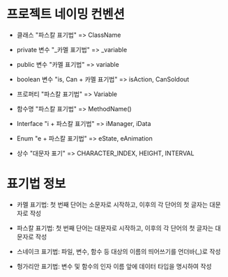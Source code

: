 # 프로젝트 네이밍 컨벤션
- 클래스 "파스칼 표기법" => ClassName

- private 변수 "_카멜 표기법" => _variable

- public 변수 "카멜 표기법" => variable

- boolean 변수 "is, Can + 카멜 표기법" => isAction, CanSoldout

- 프로퍼티 "파스칼 표기법" => Variable

- 함수명 "파스칼 표기법" => MethodName()

- Interface "i + 파스칼 표기법" => iManager, iData

- Enum "e + 파스칼 표기법" => eState, eAnimation

- 상수 "대문자 표기" => CHARACTER_INDEX, HEIGHT, INTERVAL

# 표기법 정보
- 카멜 표기법: 첫 번째 단어는 소문자로 시작하고, 이후의 각 단어의 첫 글자는 대문자로 작성

- 파스칼 표기법: 첫 번째 단어는 대문자로 시작하고, 이후의 각 단어의 첫 글자는 대문자로 작성

- 스네이크 표기법: 파일, 변수, 함수 등 대상의 이름의 띄어쓰기를 언더바(_)로 작성

- 헝가리안 표기법: 변수 및 함수의 인자 이름 앞에 데이터 타입을 명시하여 작성
